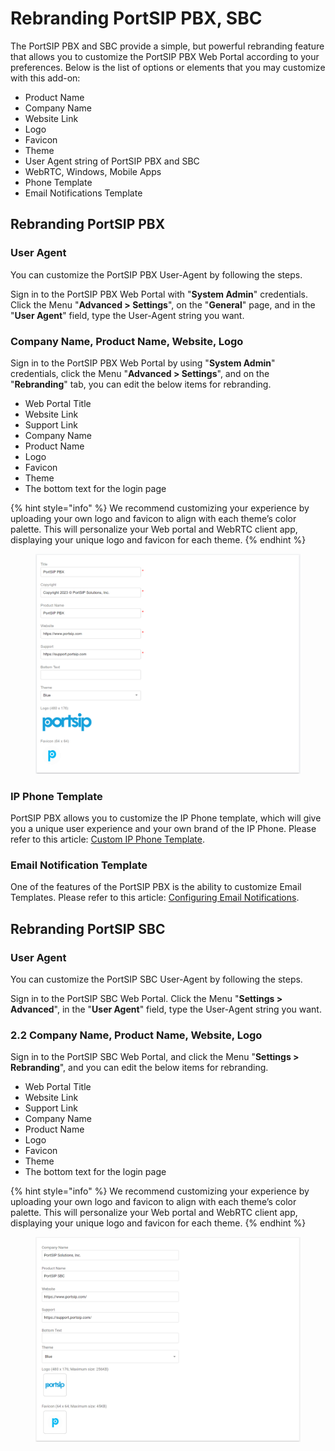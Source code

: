 # Rebranding PortSIP PBX, SBC

The PortSIP PBX and SBC provide a simple, but powerful rebranding feature that allows you to customize the PortSIP PBX Web Portal according to your preferences. Below is the list of options or elements that you may customize with this add-on:

* Product Name
* Company Name
* Website Link
* Logo
* Favicon
* Theme
* User Agent string of PortSIP PBX and SBC
* WebRTC, Windows, Mobile Apps
* Phone Template
* Email Notifications Template

## Rebranding PortSIP PBX

### User Agent

You can customize the PortSIP PBX User-Agent by following the steps.

Sign in to the PortSIP PBX Web Portal with "**System Admin**" credentials. Click the Menu "**Advanced > Settings**", on the "**General**" page, and in the "**User Agent**" field, type the User-Agent string you want.

### Company Name, Product Name, Website, Logo

Sign in to the PortSIP PBX Web Portal by using "**System Admin**" credentials, click the Menu "**Advanced > Settings**", and on the "**Rebranding**" tab, you can edit the below items for rebranding.

* Web Portal Title
* Website Link
* Support Link
* Company Name
* Product Name
* Logo
* Favicon
* Theme
* The bottom text for the login page

{% hint style="info" %}
We recommend customizing your experience by uploading your own logo and favicon to align with each theme’s color palette. This will personalize your Web portal and WebRTC client app, displaying your unique logo and favicon for each theme.
{% endhint %}

<figure><img src="../../.gitbook/assets/pbx_rebranding.png" alt=""><figcaption></figcaption></figure>

### IP Phone Template

PortSIP PBX allows you to customize the IP Phone template, which will give you a unique user experience and your own brand of the IP Phone. Please refer to this article: [Custom IP Phone Template](4-phone-device-management/custom-ip-phone-template.md).

### Email Notification Template

One of the features of the PortSIP PBX is the ability to customize Email Templates. Please refer to this article: [Configuring Email Notifications](configuring-email-notifications.md#custom-email-notification-template).

## Rebranding PortSIP SBC

### User Agent

You can customize the PortSIP SBC User-Agent by following the steps.

Sign in to the PortSIP SBC Web Portal. Click the Menu "**Settings > Advanced**", in the "**User Agent**" field, type the User-Agent string you want.

### 2.2 Company Name, Product Name, Website, Logo

Sign in to the PortSIP SBC Web Portal, and click the Menu "**Settings > Rebranding**", and you can edit the below items for rebranding.

* Web Portal Title
* Website Link
* Support Link
* Company Name
* Product Name
* Logo
* Favicon
* Theme
* The bottom text for the login page

{% hint style="info" %}
We recommend customizing your experience by uploading your own logo and favicon to align with each theme’s color palette. This will personalize your Web portal and WebRTC client app, displaying your unique logo and favicon for each theme.
{% endhint %}

<figure><img src="../../.gitbook/assets/sbc_rebranding (1).png" alt=""><figcaption></figcaption></figure>

